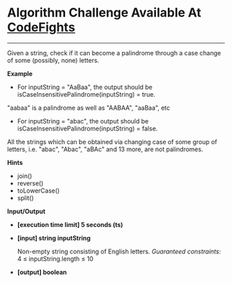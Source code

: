 # Algorithm Challenge Available At [CodeFights](https://codefights.com/arcade/code-arcade/book-market/G9wj2j6zaWwFWsise)

---

Given a string, check if it can become a palindrome through a case change of some (possibly, none) letters.

**Example**

- For inputString = "AaBaa", the output should be
  isCaseInsensitivePalindrome(inputString) = true.

"aabaa" is a palindrome as well as "AABAA", "aaBaa", etc

- For inputString = "abac", the output should be
  isCaseInsensitivePalindrome(inputString) = false.

All the strings which can be obtained via changing case of some group of letters, i.e. "abac", "Abac", "aBAc" and 13 more, are not palindromes.

**Hints**

- join()
- reverse()
- toLowerCase()
- split()

**Input/Output**

- **[execution time limit] 5 seconds (ts)**

- **[input] string inputString**

  Non-empty string consisting of English letters.
  _Guaranteed constraints:_ 4 ≤ inputString.length ≤ 10

- **[output] boolean**
